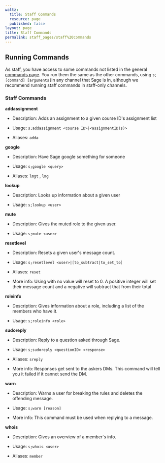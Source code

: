 ```yaml
---
waltz:
  title: Staff Commands
  resource: page
  published: false
layout: page
title: Staff Commands
permalink: staff_pages/staff%20commands
---
```

## Running Commands

As staff, you have access to some commands not listed in the general [commands page][29]. You run them the same as the
other commands, using `s;[command] [arguments]`in any channel that Sage is in, although we recommend running staff
commands in staff-only channels.

### Staff Commands

**addassignment**

- Description: Adds an assignment to a given course ID's assignment list

- Usage: `s;addassignment <course ID>|<assignmentID(s)>`

- Aliases: `adda`


**google**

- Description: Have Sage google something for someone

- Usage: `s;google <query>`

- Aliases: `lmgt`
, `lmg`


**lookup**

- Description: Looks up information about a given user

- Usage: `s;lookup <user>`


**mute**

- Description: Gives the muted role to the given user.

- Usage: `s;mute <user>`


**resetlevel**

- Description: Resets a given user's message count.

- Usage: `s;resetlevel <user>|[to_subtract|to_set_to]`

- Aliases: `reset`

- More info: Using with no value will reset to 0. A positive integer will
	set their message count and a negative will subtract that from their total


**roleinfo**

- Description: Gives information about a role, including a list of the members who have it.

- Usage: `s;roleinfo <role>`


**sudoreply**

- Description: Reply to a question asked through Sage.

- Usage: `s;sudoreply <questionID> <response>`

- Aliases: `sreply`

- More info: Responses get sent to the askers DMs. This command will tell you it failed if it cannot send the DM.


**warn**

- Description: Warns a user for breaking the rules and deletes the offending message.

- Usage: `s;warn [reason]`

- More info: This command must be used when replying to a message.


**whois**

- Description: Gives an overview of a member's info.

- Usage: `s;whois <user>`

- Aliases: `member`

[29]: https://ud-cis-discord.github.io/pages/commands (Commands)